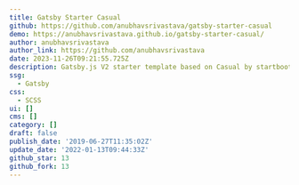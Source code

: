 ```yaml
---
title: Gatsby Starter Casual
github: https://github.com/anubhavsrivastava/gatsby-starter-casual
demo: https://anubhavsrivastava.github.io/gatsby-starter-casual/
author: anubhavsrivastava
author_link: https://github.com/anubhavsrivastava
date: 2023-11-26T09:21:55.725Z
description: Gatsby.js V2 starter template based on Casual by startbootstrap
ssg:
  - Gatsby
css:
  - SCSS
ui: []
cms: []
category: []
draft: false
publish_date: '2019-06-27T11:35:02Z'
update_date: '2022-01-13T09:44:33Z'
github_star: 13
github_fork: 13
---
```

